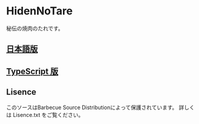 # HidenNoTare
秘伝の焼肉のたれです。

## [日本語版](./recipe.md)

## [TypeScript 版](./typescript/README.md)

## Lisence
このソースはBarbecue Source Distributionによって保護されています。
詳しくは Lisence.txt をご覧ください。